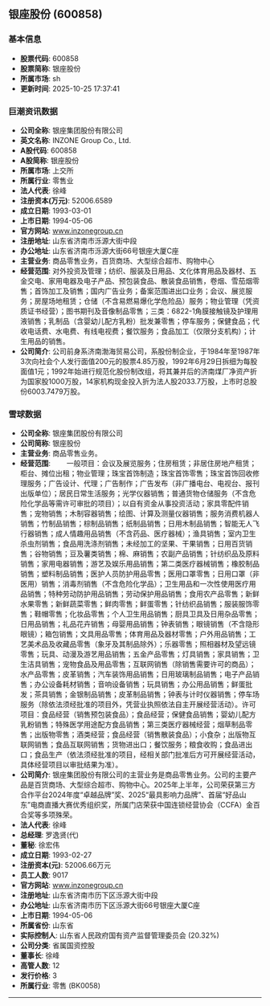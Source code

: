 ## 银座股份 (600858)

### 基本信息

- **股票代码**: 600858
- **股票简称**: 银座股份
- **所属市场**: sh
- **更新时间**: 2025-10-25 17:37:41

### 巨潮资讯数据

- **公司全称**: 银座集团股份有限公司
- **英文名称**: INZONE Group Co., Ltd.
- **A股代码**: 600858
- **A股简称**: 银座股份
- **所属市场**: 上交所
- **所属行业**: 零售业
- **法人代表**: 徐峰
- **注册资本(万元)**: 52006.6589
- **成立日期**: 1993-03-01
- **上市日期**: 1994-05-06
- **官方网站**: www.inzonegroup.cn
- **注册地址**: 山东省济南市泺源大街中段
- **办公地址**: 山东省济南市泺源大街66号银座大厦C座
- **主营业务**: 商品零售业务，百货商场、大型综合超市、购物中心
- **经营范围**: 对外投资及管理；纺织、服装及日用品、文化体育用品及器材、五金交电、家用电器及电子产品、预包装食品、散装食品销售，卷烟、雪茄烟零售；首饰加工及销售；国内广告业务；备案范围进出口业务；会议、展览服务；房屋场地租赁；仓储（不含易燃易爆化学危险品）服务；物业管理（凭资质证书经营）；图书期刊及音像制品零售；三类：6822-1角膜接触镜及护理用液销售；乳制品（含婴幼儿配方乳粉）批发兼零售；停车服务；保健食品；代收电话费、水电费、有线电视费；餐饮服务；食品加工（仅限分支机构）；计生用品的销售。
- **公司简介**: 公司前身系济南渤海贸易公司，系股份制企业，于1984年至1987年3次向社会个人发行面值200元的股票4.85万股，1992年6月29日拆细为每股面值1元；1992年始进行规范化股份制改组，将其兼并后的济南煤厂净资产折为国家股1000万股，14家机构现金投入折为法人股2033.7万股，上市时总股份6003.7479万股。

### 雪球数据

- **公司全称**: 银座集团股份有限公司
- **公司简称**: 银座股份
- **主营业务**: 商品零售业务。
- **经营范围**: 　　一般项目：会议及展览服务；住房租赁；非居住房地产租赁；柜台、摊位出租；物业管理；珠宝首饰制造；珠宝首饰零售；珠宝首饰回收修理服务；广告设计、代理；广告制作；广告发布（非广播电台、电视台、报刊出版单位）；居民日常生活服务；光学仪器销售；普通货物仓储服务（不含危险化学品等需许可审批的项目）；以自有资金从事投资活动；家具零配件销售；宠物销售；木制容器销售；绘图、计算及测量仪器销售；服务消费机器人销售；竹制品销售；棕制品销售；纸制品销售；日用木制品销售；智能无人飞行器销售；成人情趣用品销售（不含药品、医疗器械）；渔具销售；室内卫生杀虫剂销售；食品用洗涤剂销售；未经加工的坚果、干果销售；日用百货销售；谷物销售；豆及薯类销售；棉、麻销售；农副产品销售；针纺织品及原料销售；家用电器销售；游艺及娱乐用品销售；第二类医疗器械销售；橡胶制品销售；塑料制品销售；医护人员防护用品零售；医用口罩零售；日用口罩（非医用）销售；消毒剂销售（不含危险化学品）；卫生用品和一次性使用医疗用品销售；特种劳动防护用品销售；劳动保护用品销售；食用农产品零售；新鲜水果零售；新鲜蔬菜零售；鲜肉零售；鲜蛋零售；针纺织品销售；服装服饰零售；鞋帽零售；化妆品零售；个人卫生用品销售；厨具卫具及日用杂品零售；日用品销售；礼品花卉销售；母婴用品销售；钟表销售；眼镜销售（不含隐形眼镜）；箱包销售；文具用品零售；体育用品及器材零售；户外用品销售；工艺美术品及收藏品零售（象牙及其制品除外）；乐器零售；照相器材及望远镜零售；玩具、动漫及游艺用品销售；五金产品零售；灯具销售；家具销售；卫生洁具销售；宠物食品及用品零售；互联网销售（除销售需要许可的商品）；水产品零售；皮革销售；汽车装饰用品销售；日用玻璃制品销售；电子产品销售；办公设备耗材销售；音响设备销售；玩具销售；办公用品销售；鲜蛋批发；茶具销售；金银制品销售；皮革制品销售；钟表与计时仪器销售；停车场服务（除依法须经批准的项目外，凭营业执照依法自主开展经营活动）。许可项目：食品经营（销售预包装食品）；食品经营；保健食品销售；婴幼儿配方乳粉销售；特殊医学用途配方食品销售；第三类医疗器械经营；烟草制品零售；出版物零售；酒类经营；食品经营（销售散装食品）；小食杂；出版物互联网销售；食品互联网销售；货物进出口；餐饮服务；粮食收购；食品进出口；食品生产（依法须经批准的项目，经相关部门批准后方可开展经营活动，具体经营项目以审批结果为准）。
- **公司简介**: 银座集团股份有限公司的主营业务是商品零售业务。公司的主要产品是百货商场、大型综合超市、购物中心。2025年上半年，公司荣获第三方合作平台2024年度“卓越品牌”奖、2025“最具影响力品牌”、首届“好品山东”电商直播大赛优秀组织奖，所属门店荣获中国连锁经营协会（CCFA）金百合奖等多项殊荣。
- **法人代表**: 徐峰
- **总经理**: 罗逸贤(代)
- **董秘**: 徐宏伟
- **成立日期**: 1993-02-27
- **注册资本(元)**: 52006.66万元
- **员工人数**: 9017
- **官方网站**: www.inzonegroup.cn
- **注册地址**: 山东省济南市历下区泺源大街中段
- **办公地址**: 山东省济南市历下区泺源大街66号银座大厦C座
- **上市日期**: 1994-05-06
- **所属省份**: 山东省
- **实际控制人**: 山东省人民政府国有资产监督管理委员会 (20.32%)
- **公司分类**: 省属国资控股
- **董事长**: 徐峰
- **高管人数**: 12
- **发行价格**: 3
- **所属行业**: 零售 (BK0058)

---
